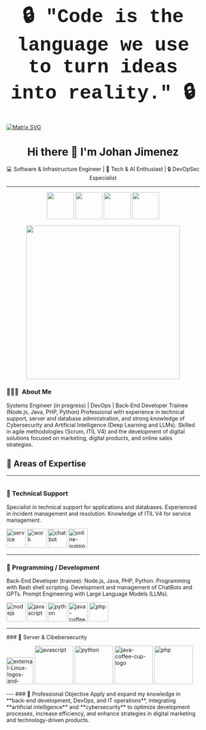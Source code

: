<div align="center">

<h1 style="font-family: 'Courier New', monospace; font-size: 50px;">
🔒 "Code is the language we use to turn ideas into reality." 🔒
</h1>

</div>



 [![Matrix SVG](https://raw.githubusercontent.com/rodrigograca31/rodrigograca31/master/matrix.svg)](https://www.youtube.com/watch?v=SDkAGkd4NLc) 

 <div align="center">

# Hi there 👋 I'm Johan Jimenez  

💻 Software & Infrastructure Engineer | 🚀 Tech & AI Enthusiast | 🔒 DevOpSec Especialist

---

</div>

<p align="center">
  <a href="https://www.linkedin.com/in/tuusuario"><img width="70" height="70" src="https://img.icons8.com/ios-filled/30/0A66C2/linkedin.png"/></a>
  <a href="https://github.com/tuusuario"><img width="70" height="70" src="https://img.icons8.com/ios-filled/30/ffffff/github.png"/></a>
  <a href="https://x.com/tuusuario"><img width="70" height="70" src="https://img.icons8.com/ios-filled/30/1DA1F2/twitter.png"/></a>
  <a href="https://www.instagram.com/tuusuario"><img width="70" height="70" src="https://img.icons8.com/ios-filled/30/E4405F/instagram-new.png"/></a>
</p>


<!--
**jsebas2220/jsebas2220** is a ✨ _special_ ✨ repository because its `README.md` (this file) appears on your GitHub profile.

<!-- ## 👋 &nbsp;Hey there! I'm Johan Jimenez -->

<div align="center">
  <img src="https://media.giphy.com/media/qgQUggAC3Pfv687qPC/giphy.gif" width="400"/>
</div>


### 👨🏻‍💻 &nbsp;About Me

Systems Engineer (in progress) | DevOps | Back-End Developer Trainee (Node.js, Java, PHP, Python)
Professional with experience in technical support, server and database administration, and strong knowledge of Cybersecurity and Artificial Intelligence (Deep Learning and LLMs). Skilled in agile methodologies (Scrum, ITIL V4) and the development of digital solutions focused on marketing, digital products, and online sales strategies.

## 🚀 Areas of Expertise  

---

<div style="display: flex; gap: 20px;">

<div style="flex: 1;">

### 🔹 Technical Support  
Specialist in technical support for applications and databases. Experienced in incident management and resolution. Knowledge of ITIL V4 for service management.

<p align="left">
  <a href="https://www.linkedin.com/in/tuusuario"><img width="50" height="50" src="https://img.icons8.com/3d-fluency/94/service.png" alt="service"/></a>
  <a href="https://github.com/tuusuario"><img width="50" height="50" src="https://img.icons8.com/3d-fluency/94/work.png" alt="work"/></a>
  <a href="https://x.com/tuusuario"><img width="50" height="50" src="https://img.icons8.com/3d-fluency/94/chatbot.png" alt="chatbot"/></a>
  <a href="https://www.instagram.com/tuusuario"><img width="50" height="50" src="https://img.icons8.com/pin/100/online-support.png" alt="online-support"/></a>
</p>

---

### 🔹 Programming / Development  
Back-End Developer (trainee): Node.js, Java, PHP, Python. Programming with Bash shell scripting. Development and management of ChatBots and GPTs. Prompt Engineering with Large Language Models (LLMs).
<p align="left">
  <a href="https://www.linkedin.com/in/tuusuario"><img width="50" height="50" src="https://img.icons8.com/color/48/nodejs.png" alt="nodejs"/></a>
  <a href="https://github.com/tuusuario"><img width="50" height="50" src="https://img.icons8.com/arcade/64/javascript.png" alt="javascript"/></a>
  <a href="https://x.com/tuusuario"><img width="50" height="50" src="https://img.icons8.com/plasticine/100/python.png" alt="python"/></a>
  <a href="https://www.instagram.com/tuusuario"><img width="50" height="50" src="https://img.icons8.com/3d-fluency/94/java-coffee-cup-logo.png" alt="java-coffee-cup-logo"/></a>
  <a href="https://www.instagram.com/tuusuario"><img width="50" height="50" src="https://img.icons8.com/arcade/64/php.png" alt="php"/></a>
</p>

---

<div style="flex: 1;">
### 🔹 Server & Cibebersecurity  
<p align="left">
  <a href="https://www.linkedin.com/in/tuusuario"><img width="70" height="70" src="https://img.icons8.com/external-those-icons-flat-those-icons/24/external-Linux-logos-and-brands-those-icons-flat-those-icons.png" alt="external-Linux-logos-and-brands-those-icons-flat-those-icons"/></a>
  <a href="https://github.com/tuusuario"><img width="100" height="100" src="https://img.icons8.com/arcade/64/javascript.png" alt="javascript"/></a>
  <a href="https://x.com/tuusuario"><img width="100" height="100" src="https://img.icons8.com/plasticine/100/python.png" alt="python"/></a>
  <a href="https://www.instagram.com/tuusuario"><img width="100" height="100" src="https://img.icons8.com/3d-fluency/94/java-coffee-cup-logo.png" alt="java-coffee-cup-logo"/></a>
  <a href="https://www.instagram.com/tuusuario"><img width="100" height="100" src="https://img.icons8.com/arcade/64/php.png" alt="php"/></a>
</p>
---
### 🎯 Professional Objective  
Apply and expand my knowledge in **back-end development, DevOps, and IT operations**, integrating **artificial intelligence** and **cybersecurity** to optimize development processes, increase efficiency, and enhance strategies in digital marketing and technology-driven products.  

</div>
</div>


